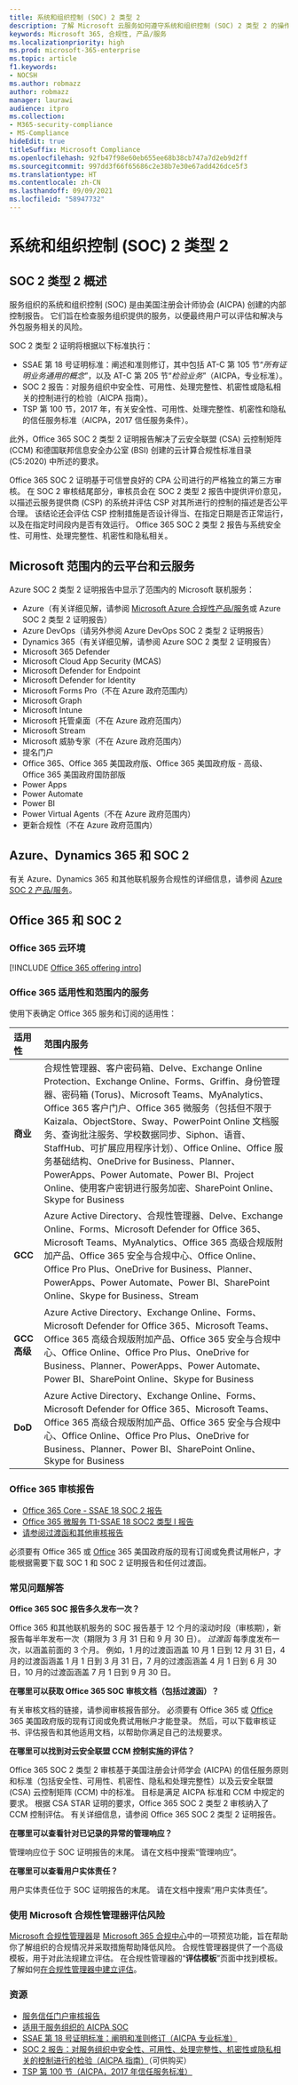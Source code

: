 ```yaml
---
title: 系统和组织控制 (SOC) 2 类型 2
description: 了解 Microsoft 云服务如何遵守系统和组织控制 (SOC) 2 类型 2 的操作安全标准。
keywords: Microsoft 365, 合规性, 产品/服务
ms.localizationpriority: high
ms.prod: microsoft-365-enterprise
ms.topic: article
f1.keywords:
- NOCSH
ms.author: robmazz
author: robmazz
manager: laurawi
audience: itpro
ms.collection:
- M365-security-compliance
- MS-Compliance
hideEdit: true
titleSuffix: Microsoft Compliance
ms.openlocfilehash: 92fb47f98e60eb655ee68b38cb747a7d2eb9d2ff
ms.sourcegitcommit: 997dd3f66f65686c2e38b7e30e67add426dce5f3
ms.translationtype: HT
ms.contentlocale: zh-CN
ms.lasthandoff: 09/09/2021
ms.locfileid: "58947732"
---
```

# <a name="system-and-organization-controls-soc-2-type-2"></a>系统和组织控制 (SOC) 2 类型 2

## <a name="soc-2-type-2-overview"></a>SOC 2 类型 2 概述

服务组织的系统和组织控制 (SOC) 是由美国注册会计师协会 (AICPA) 创建的内部控制报告。 它们旨在检查服务组织提供的服务，以便最终用户可以评估和解决与外包服务相关的风险。

SOC 2 类型 2 证明将根据以下标准执行：

- SSAE 第  18 号证明标准：阐述和准则修订，其中包括 AT-C 第 105 节“*所有证明业务通用的概念*”，以及 AT-C 第 205 节“*检验业务*”（AICPA，专业标准）。
- SOC 2 报告：对服务组织中安全性、可用性、处理完整性、机密性或隐私相关的控制进行的检验（AICPA 指南）。
- TSP 第 100 节，2017 年，有关安全性、可用性、处理完整性、机密性和隐私的信任服务标准（AICPA，2017 信任服务条件）。

此外，Office 365 SOC 2 类型 2 证明报告解决了云安全联盟 (CSA) 云控制矩阵 (CCM) 和德国联邦信息安全办公室 (BSI) 创建的云计算合规性标准目录 (C5:2020) 中所述的要求。

Office 365 SOC 2 证明基于可信誉良好的 CPA 公司进行的严格独立的第三方审核。 在 SOC 2 审核结尾部分，审核员会在 SOC 2 类型 2 报告中提供评价意见，以描述云服务提供商 (CSP) 的系统并评估 CSP 对其所进行的控制的描述是否公平合理。 该结论还会评估 CSP 控制措施是否设计得当、在指定日期是否正常运行，以及在指定时间段内是否有效运行。 Office 365 SOC 2 类型 2 报告与系统安全性、可用性、处理完整性、机密性和隐私相关。

## <a name="microsoft-in-scope-cloud-platforms--services"></a>Microsoft 范围内的云平台和云服务

Azure SOC 2 类型 2 证明报告中显示了范围内的 Microsoft 联机服务：

- Azure（有关详细见解，请参阅 [Microsoft Azure 合规性产品/服务](https://azure.microsoft.com/resources/microsoft-azure-compliance-offerings/)或 Azure SOC 2 类型 2 证明报告）
- Azure DevOps（请另外参阅 Azure DevOps SOC 2 类型 2 证明报告）
- Dynamics 365（有关详细见解，请参阅 Azure SOC 2 类型 2 证明报告）
- Microsoft 365 Defender
- Microsoft Cloud App Security (MCAS)
- Microsoft Defender for Endpoint
- Microsoft Defender for Identity
- Microsoft Forms Pro（不在 Azure 政府范围内）
- Microsoft Graph
- Microsoft Intune
- Microsoft 托管桌面（不在 Azure 政府范围内）
- Microsoft Stream
- Microsoft 威胁专家（不在 Azure 政府范围内）
- 提名门户
- Office 365、Office 365 美国政府版、Office 365 美国政府版 - 高级、Office 365 美国政府国防部版
- Power Apps
- Power Automate
- Power BI
- Power Virtual Agents（不在 Azure 政府范围内）
- 更新合规性（不在 Azure 政府范围内）

## <a name="azure-dynamics-365-and-soc-2"></a>Azure、Dynamics 365 和 SOC 2

有关 Azure、Dynamics 365 和其他联机服务合规性的详细信息，请参阅 [Azure SOC 2 产品/服务](/azure/compliance/offerings/offering-soc-2)。

## <a name="office-365-and-soc-2"></a>Office 365 和 SOC 2

### <a name="office-365-cloud-environments"></a>Office 365 云环境

[!INCLUDE [Office 365 offering intro](../includes/o365-offering-introduction.md)]

### <a name="office-365-applicability-and-in-scope-services"></a>Office 365 适用性和范围内的服务

使用下表确定 Office 365 服务和订阅的适用性：

| **适用性** | **范围内服务** |
|:------------------|:----------------------|
| **商业** | 合规性管理器、客户密码箱、Delve、Exchange Online Protection、Exchange Online、Forms、Griffin、身份管理器、密码箱 (Torus)、Microsoft Teams、MyAnalytics、Office 365 客户门户、Office 365 微服务（包括但不限于 Kaizala、ObjectStore、Sway、PowerPoint Online 文档服务、查询批注服务、学校数据同步、Siphon、语音、StaffHub、可扩展应用程序计划）、Office Online、Office 服务基础结构、OneDrive for Business、Planner、PowerApps、Power Automate、Power BI、Project Online、使用客户密钥进行服务加密、SharePoint Online、Skype for Business |
| **GCC** | Azure Active Directory、合规性管理器、Delve、Exchange Online、Forms、Microsoft Defender for Office 365、Microsoft Teams、MyAnalytics、Office 365 高级合规版附加产品、Office 365 安全与合规中心、Office Online、Office Pro Plus、OneDrive for Business、Planner、PowerApps、Power Automate、Power BI、SharePoint Online、Skype for Business、Stream |
| **GCC 高级** | Azure Active Directory、Exchange Online、Forms、Microsoft Defender for Office 365、Microsoft Teams、Office 365 高级合规版附加产品、Office 365 安全与合规中心、Office Online、Office Pro Plus、OneDrive for Business、Planner、PowerApps、Power Automate、Power BI、SharePoint Online、Skype for Business |
| **DoD** | Azure Active Directory、Exchange Online、Forms、Microsoft Defender for Office 365、Microsoft Teams、Office 365 高级合规版附加产品、Office 365 安全与合规中心、Office Online、Office Pro Plus、OneDrive for Business、Planner、Power BI、SharePoint Online、Skype for Business |

### <a name="office-365-audit-reports"></a>Office 365 审核报告

- [Office 365 Core - SSAE 18 SOC 2 报告](https://aka.ms/o365SOC-2)
- [Office 365 微服务 T1-SSAE 18 SOC2 类型 I 报告](https://aka.ms/o365-MS-SOC-2-type1)
- [请参阅过渡函和其他审核报告](https://aka.ms/auditreports)

必须要有 Office 365 或 [Office](https://azure.microsoft.com/global-infrastructure/government/request/) 365 美国政府版的现有订阅或免费试用帐户，才能根据需要下载 SOC 1 和 SOC 2 证明报告和任何过渡函。

### <a name="frequently-asked-questions"></a>常见问题解答

**Office 365 SOC 报告多久发布一次？**

Office 365 和其他联机服务的 SOC 报告基于 12 个月的滚动时段（审核期），新报告每半年发布一次（期限为 3 月 31 日和 9 月 30 日）。 *过渡函* 每季度发布一次，以涵盖前面的 3 个月。 例如，1 月的过渡函涵盖 10 月 1 日到 12 月 31 日，4 月的过渡函涵盖 1 月 1 日到 3 月 31 日，7 月的过渡函涵盖 4 月 1 日到 6 月 30 日，10 月的过渡函涵盖 7 月 1 日到 9 月 30 日。

**在哪里可以获取 Office 365 SOC 审核文档（包括过渡函）？**

有关审核文档的链接，请参阅审核报告部分。 必须要有 Office 365 或 [Office](https://azure.microsoft.com/global-infrastructure/government/request/) 365 美国政府版的现有订阅或免费试用帐户才能登录。 然后，可以下载审核证书、评估报告和其他适用文档，以帮助你满足自己的法规要求。

**在哪里可以找到对云安全联盟 CCM 控制实施的评估？**

Office 365 SOC 2 类型 2 审核基于美国注册会计师学会 (AICPA) 的信任服务原则和标准（包括安全性、可用性、机密性、隐私和处理完整性）以及云安全联盟 (CSA) 云控制矩阵 (CCM) 中的标准。 目标是满足 AICPA 标准和 CCM 中规定的要求。 根据 CSA STAR 证明的要求，Office 365 SOC 2 类型 2 审核纳入了 CCM 控制评估。 有关详细信息，请参阅 Office 365 SOC 2 类型 2 证明报告。

**在哪里可以查看针对已记录的异常的管理响应？**

管理响应位于 SOC 证明报告的末尾。 请在文档中搜索“管理响应”。

**在哪里可以查看用户实体责任？**

用户实体责任位于 SOC 证明报告的末尾。 请在文档中搜索“用户实体责任”。

### <a name="use-microsoft-compliance-manager-to-assess-your-risk"></a>使用 Microsoft 合规性管理器评估风险

[Microsoft 合规性管理器](/microsoft-365/compliance/compliance-manager)是 [Microsoft 365 合规中心](/microsoft-365/compliance/microsoft-365-compliance-center)中的一项预览功能，旨在帮助你了解组织的合规情况并采取措施帮助降低风险。 合规性管理器提供了一个高级模板，用于对此法规建立评估。 在合规性管理器的“**评估模板**”页面中找到模板。 了解如何[在合规性管理器中建立评估](/microsoft-365/compliance/compliance-manager-assessments)。

### <a name="resources"></a>资源

- [服务信任门户审核报告](https://servicetrust.microsoft.com/ViewPage/MSComplianceGuideV3)
- [适用于服务组织的 AICPA SOC](https://www.aicpa.org/interestareas/frc/assuranceadvisoryservices/socforserviceorganizations.html)
- [SSAE 第 18 号证明标准：阐明和准则修订（AICPA 专业标准）](https://www.aicpa.org/Research/Standards/AuditAttest/DownloadableDocuments/SSAE_No_18.pdf)
- [SOC 2 报告：对服务组织中安全性、可用性、处理完整性、机密性或隐私相关的控制进行的检验（AICPA 指南）](https://future.aicpa.org/cpe-learning/publication/soc-2-reporting-on-an-examination-of-controls-at-a-service-organization-relevant-to-security-availability-processing-integrity-confidentiality-or-privacy-OPL)（可供购买）
- [TSP 第 100 节（AICPA，2017 年信任服务标准）](https://www.aicpa.org/content/dam/aicpa/interestareas/frc/assuranceadvisoryservices/downloadabledocuments/trust-services-criteria.pdf)
